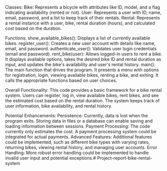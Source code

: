 Classes:
Bike: Represents a bicycle with attributes like ID, model, and a flag indicating availability (rented or not).
User: Represents a user with ID, name, email, password, and a list to keep track of their rentals.
Rental: Represents a rental instance with a user, bike, rental duration (hours), and calculated cost based on the duration.

Functions:
show_available_bikes(): Displays a list of currently available bikes.
register_user(): Creates a new user account with details like name, email, and password.
authenticate_user(): Validates user login credentials (email and password).
rent_bike(user): Allows logged-in users to rent a bike. It displays available options, takes the desired bike ID and rental duration as input, and updates the bike's availability and user's rental history.
main(): The main function that drives the program. It presents a menu with options for registration, login, viewing available bikes, renting a bike, and exiting. It calls the appropriate functions based on user choices.

Overall Functionality:
This code provides a basic framework for a bike rental system. Users can register, log in, view available bikes, rent bikes, and see the estimated cost based on the rental duration. The system keeps track of user information, bike availability, and rental history.

Potential Enhancements:
Persistence: Currently, data is lost when the program exits. Storing data in files or a database can enable saving and loading information between sessions.
Payment Processing: The code currently only estimates the cost. A payment processing system could be integrated for actual payments.
Advanced Features: Additional features could be implemented, such as different bike types with varying rates, returning bikes, viewing rental history, and managing user accounts.
Error Handling: More robust error handling could be implemented to handle invalid user input and potential exceptions.# Project-report-bike-rental-system
